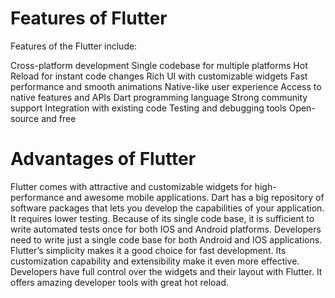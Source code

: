 # Features of Flutter

Features of the Flutter include:

Cross-platform development
Single codebase for multiple platforms
Hot Reload for instant code changes
Rich UI with customizable widgets
Fast performance and smooth animations
Native-like user experience
Access to native features and APIs
Dart programming language
Strong community support
Integration with existing code
Testing and debugging tools
Open-source and free

# Advantages of Flutter

Flutter comes with attractive and customizable widgets for high-performance and awesome mobile applications.
Dart has a big repository of software packages that lets you develop the capabilities of your application.
It requires lower testing. Because of its single code base, it is sufficient to write automated tests once for both IOS and Android platforms. 
Developers need to write just a single code base for both Android and IOS applications. 
Flutter’s simplicity makes it a good choice for fast development. Its customization capability and extensibility make it even more effective.
Developers have full control over the widgets and their layout with Flutter.
It offers amazing developer tools with great hot reload.